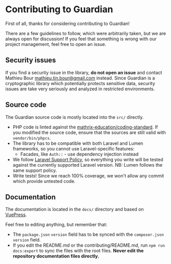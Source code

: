 # Contributing to Guardian

First of all, thanks for considering contributing to Guardian!

There are a few guidelines to follow, which were arbitrarily taken, but we are always open for discussion! If you feel that something is wrong with our project management, feel free to open an issue.


## Security issues
If you find a security issue in the library, **do not open an issue** and contact Mathieu Bour <mathieu.tin.bour@gmail.com> instead.
Since Guardian is a cryptographic library which potentially protects sensitive data, security issues are take very seriously and analyzed in restricted environments.


## Source code
The Guardian source code is mostly located into the `src/` directly.

- PHP code is linted against the [mathrix-education/coding-standard](https://github.com/mathrix-education/coding-standard). If you modified the source code, ensure that the sources are still valid with `vendor/bin/phpcs`.
- The library has to be compatible with both Laravel and Lumen frameworks, so you cannot use Laravel-specific features:
    - Facades, like `Auth::` - use dependency injection instead
- We follow [Laravel Support Policy](https://laravel.com/docs/master/releases#support-policy), so everything you write will be tested against the currently supported Laravel version. NB: Lumen follows the same support policy. 
- Write tests! Since we reach 100% coverage, we won't allow any commit which provide untested code.


## Documentation
The documentation is located in the `docs/` directory and based on [VuePress](https://vuepress.vuejs.org/).

Feel free to editing anything, but remember that:
- The `package.json` `version` field has to be synced with the `composer.json` `version` field.
- If you edit the README.md or the contributing/README.md, run `npm run docs:export` to sync the files with the root files. **Never edit the repository documentation files directly.** 
